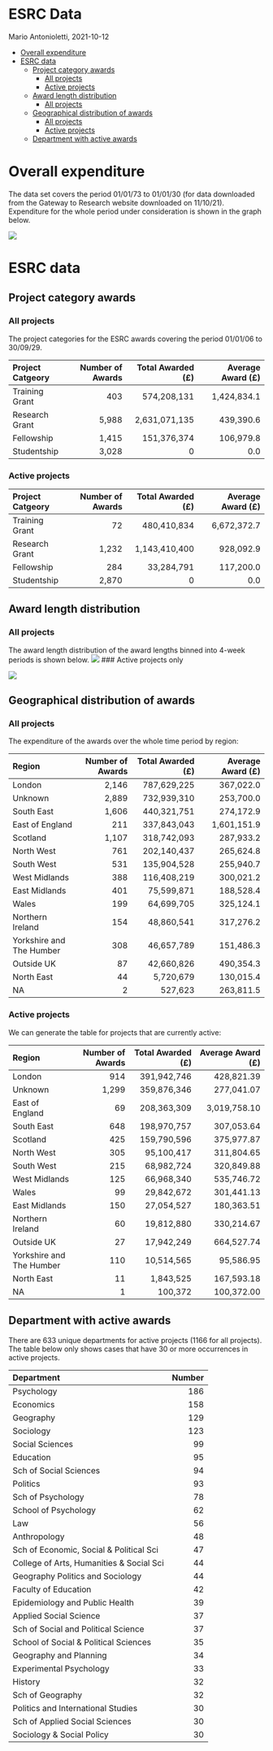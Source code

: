 ESRC Data
================
Mario Antonioletti,
2021-10-12

-   [Overall expenditure](#overall-expenditure)
-   [ESRC data](#esrc-data)
    -   [Project category awards](#project-category-awards)
        -   [All projects](#all-projects)
        -   [Active projects](#active-projects)
    -   [Award length distribution](#award-length-distribution)
        -   [All projects](#all-projects-1)
    -   [Geographical distribution of
        awards](#geographical-distribution-of-awards)
        -   [All projects](#all-projects-2)
        -   [Active projects](#active-projects-1)
    -   [Department with active awards](#department-with-active-awards)

# Overall expenditure

The data set covers the period 01/01/73 to 01/01/30 (for data downloaded
from the Gateway to Research website downloaded on 11/10/21).
Expenditure for the whole period under consideration is shown in the
graph below.

![](ESRC_files/figure-gfm/funding_ByOrg-1.png)<!-- -->

# ESRC data

## Project category awards

### All projects

The project categories for the ESRC awards covering the period 01/01/06
to 30/09/29.

| Project Catgeory | Number of Awards | Total Awarded (£) | Average Award (£) |
|:-----------------|-----------------:|------------------:|------------------:|
| Training Grant   |              403 |       574,208,131 |       1,424,834.1 |
| Research Grant   |            5,988 |     2,631,071,135 |         439,390.6 |
| Fellowship       |            1,415 |       151,376,374 |         106,979.8 |
| Studentship      |            3,028 |                 0 |               0.0 |

### Active projects

| Project Catgeory | Number of Awards | Total Awarded (£) | Average Award (£) |
|:-----------------|-----------------:|------------------:|------------------:|
| Training Grant   |               72 |       480,410,834 |       6,672,372.7 |
| Research Grant   |            1,232 |     1,143,410,400 |         928,092.9 |
| Fellowship       |              284 |        33,284,791 |         117,200.0 |
| Studentship      |            2,870 |                 0 |               0.0 |

## Award length distribution

### All projects

The award length distribution of the award lengths binned into 4-week
periods is shown below.
![](ESRC_files/figure-gfm/award_lengths-1.png)<!-- --> ### Active
projects only

![](ESRC_files/figure-gfm/award_lengths_active-1.png)<!-- -->

## Geographical distribution of awards

### All projects

The expenditure of the awards over the whole time period by region:

| Region                   | Number of Awards | Total Awarded (£) | Average Award (£) |
|:-------------------------|-----------------:|------------------:|------------------:|
| London                   |            2,146 |       787,629,225 |         367,022.0 |
| Unknown                  |            2,889 |       732,939,310 |         253,700.0 |
| South East               |            1,606 |       440,321,751 |         274,172.9 |
| East of England          |              211 |       337,843,043 |       1,601,151.9 |
| Scotland                 |            1,107 |       318,742,093 |         287,933.2 |
| North West               |              761 |       202,140,437 |         265,624.8 |
| South West               |              531 |       135,904,528 |         255,940.7 |
| West Midlands            |              388 |       116,408,219 |         300,021.2 |
| East Midlands            |              401 |        75,599,871 |         188,528.4 |
| Wales                    |              199 |        64,699,705 |         325,124.1 |
| Northern Ireland         |              154 |        48,860,541 |         317,276.2 |
| Yorkshire and The Humber |              308 |        46,657,789 |         151,486.3 |
| Outside UK               |               87 |        42,660,826 |         490,354.3 |
| North East               |               44 |         5,720,679 |         130,015.4 |
| NA                       |                2 |           527,623 |         263,811.5 |

### Active projects

We can generate the table for projects that are currently active:

| Region                   | Number of Awards | Total Awarded (£) | Average Award (£) |
|:-------------------------|-----------------:|------------------:|------------------:|
| London                   |              914 |       391,942,746 |        428,821.39 |
| Unknown                  |            1,299 |       359,876,346 |        277,041.07 |
| East of England          |               69 |       208,363,309 |      3,019,758.10 |
| South East               |              648 |       198,970,757 |        307,053.64 |
| Scotland                 |              425 |       159,790,596 |        375,977.87 |
| North West               |              305 |        95,100,417 |        311,804.65 |
| South West               |              215 |        68,982,724 |        320,849.88 |
| West Midlands            |              125 |        66,968,340 |        535,746.72 |
| Wales                    |               99 |        29,842,672 |        301,441.13 |
| East Midlands            |              150 |        27,054,527 |        180,363.51 |
| Northern Ireland         |               60 |        19,812,880 |        330,214.67 |
| Outside UK               |               27 |        17,942,249 |        664,527.74 |
| Yorkshire and The Humber |              110 |        10,514,565 |         95,586.95 |
| North East               |               11 |         1,843,525 |        167,593.18 |
| NA                       |                1 |           100,372 |        100,372.00 |

## Department with active awards

There are 633 unique departments for active projects (1166 for all
projects). The table below only shows cases that have 30 or more
occurrences in active projects.

| Department                               | Number |
|:-----------------------------------------|-------:|
| Psychology                               |    186 |
| Economics                                |    158 |
| Geography                                |    129 |
| Sociology                                |    123 |
| Social Sciences                          |     99 |
| Education                                |     95 |
| Sch of Social Sciences                   |     94 |
| Politics                                 |     93 |
| Sch of Psychology                        |     78 |
| School of Psychology                     |     62 |
| Law                                      |     56 |
| Anthropology                             |     48 |
| Sch of Economic, Social & Political Sci  |     47 |
| College of Arts, Humanities & Social Sci |     44 |
| Geography Politics and Sociology         |     44 |
| Faculty of Education                     |     42 |
| Epidemiology and Public Health           |     39 |
| Applied Social Science                   |     37 |
| Sch of Social and Political Science      |     37 |
| School of Social & Political Sciences    |     35 |
| Geography and Planning                   |     34 |
| Experimental Psychology                  |     33 |
| History                                  |     32 |
| Sch of Geography                         |     32 |
| Politics and International Studies       |     30 |
| Sch of Applied Social Sciences           |     30 |
| Sociology & Social Policy                |     30 |
